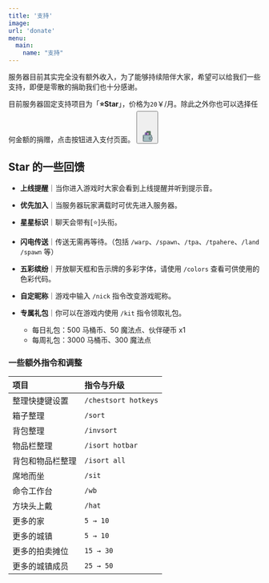 ```yaml
---
title: '支持'
image:
url: 'donate' 
menu:
  main:
    name: "支持"
---
```

服务器目前其实完全没有额外收入，为了能够持续陪伴大家，希望可以给我们一些支持，即便是零散的捐助我们也十分感谢。

目前服务器固定支持项目为「**⭐️Star**」，价格为`20`￥/月。除此之外你也可以选择任何金额的捐赠，点击按钮进入支付页面。
<button class="button">
  <span class="button__text">
<span>　</span><span>　</span></span>

  <svg class="button__svg" role="presentational" viewBox="0 0 600 600">
    <defs><clipPath id="myClip"><rect x="0" y="0" width="100%" height="50%" /></clipPath></defs>
    <g clip-path="url(#myClip)"><g id="money"><path d="M441.9,116.54h-162c-4.66,0-8.49,4.34-8.62,9.83l.85,278.17,178.37,2V126.37C450.38,120.89,446.56,116.52,441.9,116.54Z" fill="#699e64" stroke="#323c44" stroke-miterlimit="10" stroke-width="14" /><path d="M424.73,165.49c-10-2.53-17.38-12-17.68-24H316.44c-.09,11.58-7,21.53-16.62,23.94-3.24.92-5.54,4.29-5.62,8.21V376.54H430.1V173.71C430.15,169.83,427.93,166.43,424.73,165.49Z" fill="#699e64" stroke="#323c44" stroke-miterlimit="10" stroke-width="14" /></g><g id="creditcard"><path d="M372.12,181.59H210.9c-4.64,0-8.45,4.34-8.58,9.83l.85,278.17,177.49,2V191.42C380.55,185.94,376.75,181.57,372.12,181.59Z" fill="#a76fe2" stroke="#323c44" stroke-miterlimit="10" stroke-width="14" /><path d="M347.55,261.85H332.22c-3.73,0-6.76-3.58-6.76-8v-35.2c0-4.42,3-8,6.76-8h15.33c3.73,0,6.76,3.58,6.76,8v35.2C354.31,258.27,351.28,261.85,347.55,261.85Z" fill="#ffdc67" /><path d="M249.73,183.76h28.85v274.8H249.73Z" fill="#323c44" /></g></g><g id="wallet"><path d="M478,288.23h-337A28.93,28.93,0,0,0,112,317.14V546.2a29,29,0,0,0,28.94,28.95H478a29,29,0,0,0,28.95-28.94h0v-229A29,29,0,0,0,478,288.23Z" fill="#a4bdc1" stroke="#323c44" stroke-miterlimit="10" stroke-width="14" /><path d="M512.83,382.71H416.71a28.93,28.93,0,0,0-28.95,28.94h0V467.8a29,29,0,0,0,28.95,28.95h96.12a19.31,19.31,0,0,0,19.3-19.3V402a19.3,19.3,0,0,0-19.3-19.3Z" fill="#a4bdc1" stroke="#323c44" stroke-miterlimit="10" stroke-width="14" /><path d="M451.46,435.79v7.88a14.48,14.48,0,1,1-29,0v-7.9a14.48,14.48,0,0,1,29,0Z" fill="#a4bdc1" stroke="#323c44" stroke-miterlimit="10" stroke-width="14" /><path d="M147.87,541.93V320.84c-.05-13.2,8.25-21.51,21.62-24.27a42.71,42.71,0,0,1,7.14-1.32l-29.36-.63a67.77,67.77,0,0,0-9.13.45c-13.37,2.75-20.32,12.57-20.27,25.77l.38,221.24c-1.57,15.44,8.15,27.08,25.34,26.1l33-.19c-15.9,0-28.78-10.58-28.76-25.93Z" fill="#7b8f91" /><path d="M148.16,343.22a6,6,0,0,0-6,6v92a6,6,0,0,0,12,0v-92A6,6,0,0,0,148.16,343.22Z" fill="#323c44" /></g>
  </svg>
</button>

## Star 的一些回馈

*  **上线提醒**｜当你进入游戏时大家会看到上线提醒并听到提示音。

* **优先加入**｜当服务器玩家满载时可优先进入服务器。

* **星星标识**｜聊天会带有[⭐️]头衔。

* **闪电传送**｜传送无需再等待。（包括 `/warp`、`/spawn`、`/tpa`、`/tpahere`、`/land /spawn` 等）

* **五彩缤纷**｜开放聊天框和告示牌的多彩字体，请使用 `/colors` 查看可供使用的色彩代码。

* **自定昵称**｜游戏中输入 `/nick` 指令改变游戏昵称。

* **专属礼包**｜你可以在游戏内使用 `/kit` 指令领取礼包。
  - 每日礼包：500 马桶币、50 魔法点、伙伴硬币 x1
  - 每周礼包：3000 马桶币、300 魔法点

### 一些额外指令和调整

| 项目 | 指令与升级 |
| :--- | :--- |
| 整理快捷键设置 | `/chestsort hotkeys` |
| 箱子整理 | `/sort` |
| 背包整理 | `/invsort` |
| 物品栏整理 | `/isort hotbar` |
| 背包和物品栏整理 | `/isort all` |
| 席地而坐 | `/sit` |
| 命令工作台 | `/wb` |
| 方块头上戴 | `/hat` |
| 更多的家 | `5 → 10` |
| 更多的城镇 | `5 → 10` |
| 更多的拍卖摊位 | `15 → 30` |
| 更多的城镇成员 | `25 → 50` |